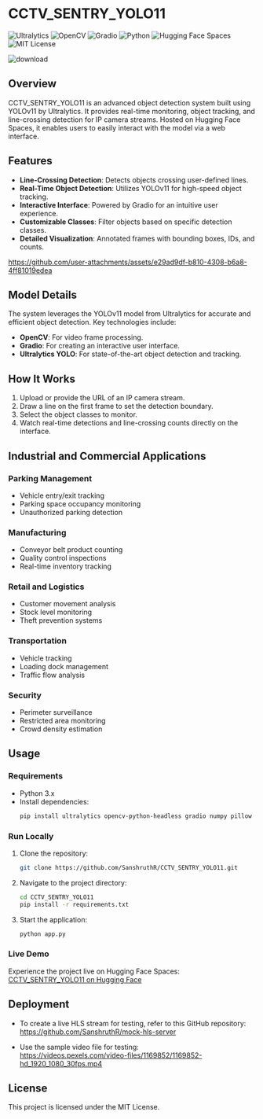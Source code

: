 # CCTV_SENTRY_YOLO11

![Ultralytics](https://img.shields.io/badge/Ultralytics-YOLOv11-FF6200?style=for-the-badge&logo=ultralytics&logoColor=white)
![OpenCV](https://img.shields.io/badge/OpenCV-Computer%20Vision-5C3EE8?style=for-the-badge&logo=opencv&logoColor=white)
![Gradio](https://img.shields.io/badge/Gradio-Web%20UI-0DAB76?style=for-the-badge&logo=gradio&logoColor=white)
![Python](https://img.shields.io/badge/Python-3.8-3776AB?style=for-the-badge&logo=python&logoColor=white)
![Hugging Face Spaces](https://img.shields.io/badge/Hugging%20Face-Spaces-FFD21E?style=for-the-badge&logo=huggingface&logoColor=white)
![MIT License](https://img.shields.io/badge/License-MIT-FFEB3B?style=for-the-badge&logo=open-source-initiative&logoColor=303030)

![download](https://github.com/user-attachments/assets/1123f224-7984-4294-a6de-2a335e702816)




## Overview
CCTV_SENTRY_YOLO11 is an advanced object detection system built using YOLOv11 by Ultralytics. It provides real-time monitoring, object tracking, and line-crossing detection for IP camera streams. Hosted on Hugging Face Spaces, it enables users to easily interact with the model via a web interface.

## Features
- **Line-Crossing Detection**: Detects objects crossing user-defined lines.
- **Real-Time Object Detection**: Utilizes YOLOv11 for high-speed object tracking.
- **Interactive Interface**: Powered by Gradio for an intuitive user experience.
- **Customizable Classes**: Filter objects based on specific detection classes.
- **Detailed Visualization**: Annotated frames with bounding boxes, IDs, and counts.
  

https://github.com/user-attachments/assets/e29ad9df-b810-4308-b6a8-4ff81019edea



## Model Details
The system leverages the YOLOv11 model from Ultralytics for accurate and efficient object detection. Key technologies include:
- **OpenCV**: For video frame processing.
- **Gradio**: For creating an interactive user interface.
- **Ultralytics YOLO**: For state-of-the-art object detection and tracking.

## How It Works
1. Upload or provide the URL of an IP camera stream.
2. Draw a line on the first frame to set the detection boundary.
3. Select the object classes to monitor.
4. Watch real-time detections and line-crossing counts directly on the interface.
## Industrial and Commercial Applications


### **Parking Management**
 - Vehicle entry/exit tracking
 - Parking space occupancy monitoring
 - Unauthorized parking detection

### **Manufacturing**
 - Conveyor belt product counting
 - Quality control inspections
 - Real-time inventory tracking

### **Retail and Logistics**
 - Customer movement analysis
 - Stock level monitoring
 - Theft prevention systems

### **Transportation**
 - Vehicle tracking
 - Loading dock management
 - Traffic flow analysis

### **Security**
 - Perimeter surveillance
 - Restricted area monitoring
 - Crowd density estimation




## Usage
### Requirements
- Python 3.x
- Install dependencies:
  ```bash
  pip install ultralytics opencv-python-headless gradio numpy pillow
  ```

### Run Locally
1. Clone the repository:
   ```bash
   git clone https://github.com/SanshruthR/CCTV_SENTRY_YOLO11.git
   
   ```
2. Navigate to the project directory:
   ```bash
   cd CCTV_SENTRY_YOLO11
   pip install -r requirements.txt
   ```
3. Start the application:
   ```bash
   python app.py
   ```

### Live Demo
Experience the project live on Hugging Face Spaces:  
[CCTV_SENTRY_YOLO11 on Hugging Face](https://huggingface.co/spaces/Sanshruth/CCTV_SENTRY_YOLO11)

## Deployment
* To create a live HLS stream for testing, refer to this GitHub repository:  
https://github.com/SanshruthR/mock-hls-server

* Use the sample video file for testing:  
https://videos.pexels.com/video-files/1169852/1169852-hd_1920_1080_30fps.mp4

## License
This project is licensed under the MIT License. 

